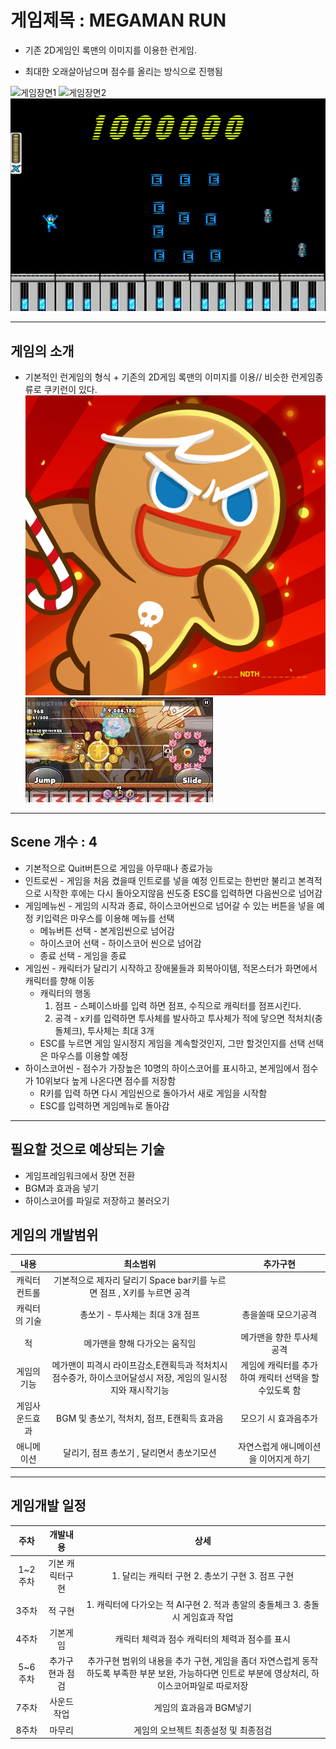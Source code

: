 # 게임제목 : MEGAMAN RUN
* 기존 2D게임인 록맨의 이미지를 이용한 런게임.

* 최대한 오래살아남으며 점수를 올리는 방식으로 진행됨

![게임장면1](https://media.gq.com/photos/5b185245133fe616d116694d/16:9/w_1280,c_limit/mega-man-rocks-gq.jpg)
![게임장면2](https://i2.wp.com/kakuchopurei.com/wp-content/uploads/2018/10/megaman9.jpg?resize=760%2C432&ssl=1)
![인게임_화면](./image/록맨런게임화면.jpg)
***
## 게임의 소개
* 기본적인 런게임의 형식 + 기존의 2D게임 록맨의 이미지를 이용// 비슷한 런게임종류로 쿠키런이 있다.
![비슷한게임](./image/kdFu3bJi.png)
![비슷한게임_2](./image/images.jpg)
***
## Scene 개수 : 4

* 기본적으로 Quit버튼으로 게임을 아무때나 종료가능
* 인트로씬 - 게임을 처음 켰을때 인트로를 넣을 예정 인트로는 한번만 불리고 본격적으로 시작한 후에는 다시 돌아오지않음 씬도중 ESC를 입력하면 다음씬으로 넘어감
* 게임메뉴씬 - 게임의 시작과 종료, 하이스코어씬으로 넘어갈 수 있는 버튼을 넣을 예정 키입력은 마우스를 이용해 메뉴를 선택
  * 메뉴버튼 선택 - 본게임씬으로 넘어감
  * 하이스코어 선택 - 하이스코어 씬으로 넘어감
  * 종료 선택 - 게임을 종료
* 게임씬 - 캐릭터가 달리기 시작하고 장애물들과 회복아이템, 적몬스터가 화면에서 캐릭터를 향해 이동
  * 캐릭터의 행동
    1. 점프 - 스페이스바를 입력 하면 점프, 수직으로 캐릭터를 점프시킨다.
    2. 공격 - x키를 입력하면 투사체를 발사하고 투사체가 적에 닿으면 적처치(충돌체크), 투사체는 최대 3개
  * ESC를 누르면 게임 일시정지 게임을 계속할것인지, 그만 할것인지를 선택 선택은 마우스를 이용할 예정
* 하이스코어씬 - 점수가 가장높은 10명의 하이스코어를 표시하고, 본게임에서 점수가 10위보다 높게 나온다면 점수를 저장함
  * R키를 입력 하면 다시 게임씬으로 돌아가서 새로 게임을 시작함
  * ESC를 입력하면 게임메뉴로 돌아감
***
 ## 필요할 것으로 예상되는 기술
  * 게임프레임워크에서 장면 전환
  * BGM과 효과음 넣기
  * 하이스코어를 파일로 저장하고 불러오기

  ## 게임의 개발범위
|내용|최소범위|추가구현|
|:---:|:---:|:---:|
|캐릭터컨트롤|기본적으로 제자리 달리기 Space bar키를 누르면 점프 , X키를 누르면 공격||
|캐릭터의 기술|총쏘기 - 투사체는 최대 3개 점프|총을쏠때 모으기공격|
|적|메가맨을 향해 다가오는 움직임|메가맨을 향한 투사체공격|
|게임의 기능|	메가맨이 피격시 라이프감소,E캔획득과 적처치시 점수증가, 하이스코어달성시 저장, 게임의 일시정지와 재시작기능	|게임에 캐릭터를 추가하여 캐릭터 선택을 할수있도록 함|
|게임사운드효과|BGM 및 총쏘기, 적처치, 점프, E캔획득 효과음|	모으기 시 효과음추가|
|애니메이션|달리기, 점프 총쏘기 , 달리면서 총쏘기모션|	자연스럽게 애니메이션을 이어지게 하기|

***
## 게임개발 일정
|주차|개발내용|상세|
|:---:|:---:|:---:|
|1~2주차|기본 캐릭터구현|1. 달리는 캐릭터 구현 2. 총쏘기 구현 3. 점프 구현|
|3주차|적 구현|	1. 캐릭터에 다가오는 적 AI구현 2. 적과 총알의 충돌체크 3. 충돌시 게임효과 작업|
|4주차|기본게임|캐릭터 체력과 점수	캐릭터의 체력과 점수를 표시|
|5~6주차|	추가구현과 점검|	추가구현 범위의 내용을 추가 구현, 게임을 좀더 자연스럽게 동작하도록 부족한 부분 보완, 가능하다면 인트로 부분에 영상처리, 하이스코어파일로 따로저장|
|7주차|	사운드작업|	게임의 효과음과 BGM넣기|
|8주차| 마무리|	게임의 오브젝트 최종설정 및 최종점검|

